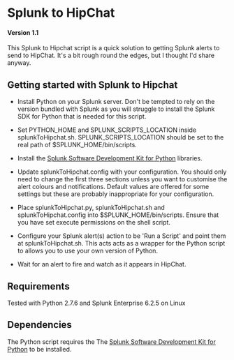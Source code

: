 # Splunk to HipChat

#### Version 1.1

This Splunk to Hipchat script is a quick solution to getting Splunk alerts to send to HipChat. 
It's a bit rough round the edges, but I thought I'd share anyway.

## Getting started with Splunk to Hipchat
- Install Python on your Splunk server. Don't be tempted to rely on the version bundled with Splunk as you will struggle
to install the Splunk SDK for Python that is needed for this script.

- Set PYTHON_HOME and SPLUNK_SCRIPTS_LOCATION inside splunkToHipchat.sh. 
SPLUNK_SCRIPTS_LOCATION should be set to the real path of $SPLUNK_HOME/bin/scripts.

- Install the [Splunk Software Development Kit for Python](https://github.com/splunk/splunk-sdk-python) libraries.

- Update splunkToHipchat.config with your configuration. You should only need to change the first three sections unless you want to customise the alert colours and notifications.
Default values are offered for some settings but these are probably inappropriate for your configuration.
 
- Place splunkToHipchat.py, splunkToHipchat.sh and splunkToHipchat.config into $SPLUNK_HOME/bin/scripts. Ensure that you have set execute permissions on the shell script. 

- Configure your Splunk alert(s) action to be 'Run a Script' and point them at splunkToHipchat.sh. This acts acts as a wrapper for the Python script to allows you to use your own version of Python. 
 
- Wait for an alert to fire and watch as it appears in HipChat.

## Requirements
Tested with Python 2.7.6 and Splunk Enterprise 6.2.5 on Linux

## Dependencies
The Python script requires the The [Splunk Software Development Kit for Python](https://github.com/splunk/splunk-sdk-python)
to be installed.
 
